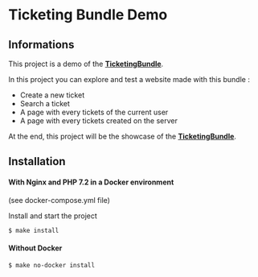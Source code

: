 # Ticketing Bundle Demo

## Informations

This project is a demo of the [**TicketingBundle**](https://github.com/Mapsred/TicketingBundle).

In this project you can explore and test a website made with this bundle :

 - Create a new ticket
 - Search a ticket
 - A page with every tickets of the current user
 - A page with every tickets created on the server

At the end, this project will be the showcase of the [**TicketingBundle**](https://github.com/Mapsred/TicketingBundle).

## Installation


#### With Nginx and PHP 7.2 in a Docker environment 
(see docker-compose.yml file)

Install and start the project
~~~~~~~~~~~~~~~~~~~~~~~~~~~~~~~~~~~~~~~~~~~~~~~~~~~~~~~~~~~~~~~~~~~~~~~~~~~~~~~~
$ make install 
~~~~~~~~~~~~~~~~~~~~~~~~~~~~~~~~~~~~~~~~~~~~~~~~~~~~~~~~~~~~~~~~~~~~~~~~~~~~~~~~


#### Without Docker
~~~~~~~~~~~~~~~~~~~~~~~~~~~~~~~~~~~~~~~~~~~~~~~~~~~~~~~~~~~~~~~~~~~~~~~~~~~~~~~~
$ make no-docker install 
~~~~~~~~~~~~~~~~~~~~~~~~~~~~~~~~~~~~~~~~~~~~~~~~~~~~~~~~~~~~~~~~~~~~~~~~~~~~~~~~




